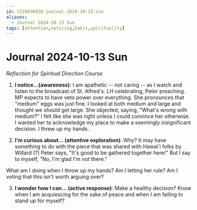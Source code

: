 ```yaml
---
id: 1728830920-journal-2024-10-13-sun
aliases:
  - Journal 2024-10-13 Sun
tags: [attention,noticing,habit,spirituality]
---
```


# Journal 2024-10-13 Sun

_Reflection for Spiritual Direction Course_

1. **I notice…(awareness)**: I am apathetic -- not caring -- as I watch and listen to the broadcast of St. Alfred's. LH celebrating, Peter preaching. MP expects to have veto power over everything. She pronounces that "medium" eggs was just fine. I looked at both medium and large and thought we should get large. She objected, saying, "What's wrong with medium?" I felt like she was right unless I could convince her otherwise. I wanted her to acknowledge my place to make a seemingly insignificant decision. I threw up my hands.

2. **I’m curious about… (attentive exploration)**: Why? It may have something to do with the piece that was shared with Hawai'i folks by Willard (?) Peter says, "It's good to be gathered together here!" But I say to myself, "No, I'm glad I'm not there."

What am I doing when I throw up my hands? Am I letting her rule? Am I voting that this isn't worth arguing over?

3. **I wonder how I can… (active response)**: Make a healthy decision? Know when I am acquiescing for the sake of peace and when I am failing to stand up for myself?
